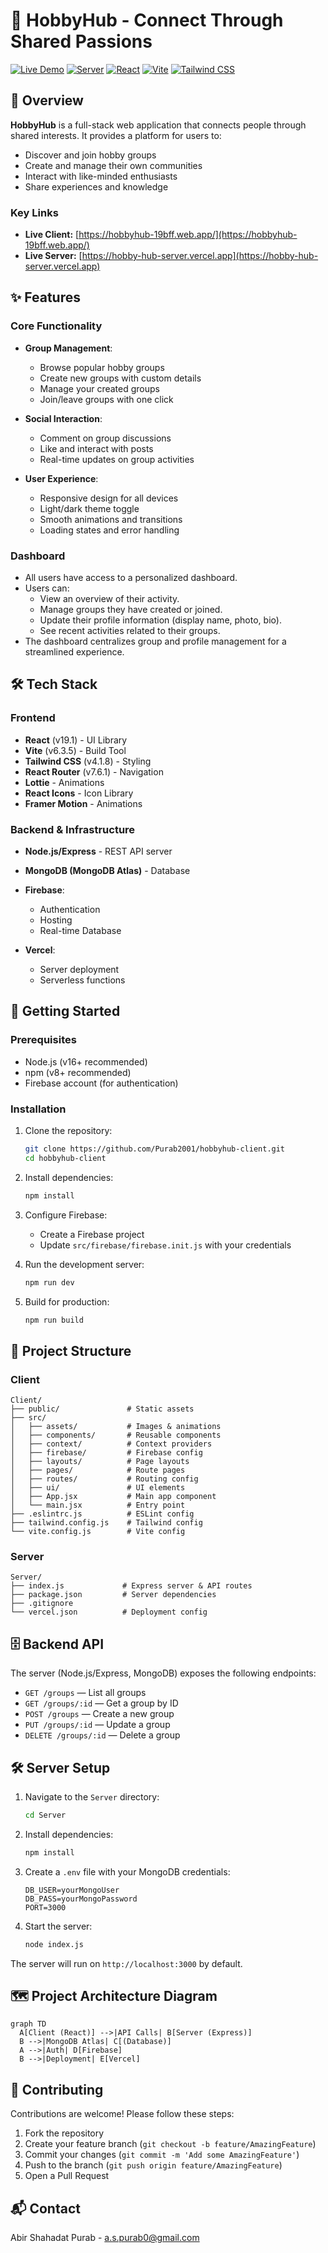 # 🎨 HobbyHub - Connect Through Shared Passions

[![Live Demo](https://img.shields.io/badge/Live%20Demo-Online-brightgreen)](https://hobbyhub-19bff.web.app/)
[![Server](https://img.shields.io/badge/Server-Online-blue)](https://hobby-hub-server.vercel.app)
[![React](https://img.shields.io/badge/React-19.1-blue)](https://react.dev/)
[![Vite](https://img.shields.io/badge/Vite-6.3.5-yellow)](https://vitejs.dev/)
[![Tailwind CSS](https://img.shields.io/badge/Tailwind_CSS-4.1.8-blue)](https://tailwindcss.com/)

## 🌟 Overview

**HobbyHub** is a full-stack web application that connects people through shared interests. It provides a platform for users to:

- Discover and join hobby groups
- Create and manage their own communities
- Interact with like-minded enthusiasts
- Share experiences and knowledge

### Key Links
- **Live Client:** [https://hobbyhub-19bff.web.app/](https://hobbyhub-19bff.web.app/)
- **Live Server:** [https://hobby-hub-server.vercel.app](https://hobby-hub-server.vercel.app)

## ✨ Features

### Core Functionality
- **Group Management**:
  - Browse popular hobby groups
  - Create new groups with custom details
  - Manage your created groups
  - Join/leave groups with one click

- **Social Interaction**:
  - Comment on group discussions
  - Like and interact with posts
  - Real-time updates on group activities

- **User Experience**:
  - Responsive design for all devices
  - Light/dark theme toggle
  - Smooth animations and transitions
  - Loading states and error handling

### Dashboard
- All users have access to a personalized dashboard.
- Users can:
  - View an overview of their activity.
  - Manage groups they have created or joined.
  - Update their profile information (display name, photo, bio).
  - See recent activities related to their groups.
- The dashboard centralizes group and profile management for a streamlined experience.

## 🛠️ Tech Stack

### Frontend
- **React** (v19.1) - UI Library
- **Vite** (v6.3.5) - Build Tool
- **Tailwind CSS** (v4.1.8) - Styling
- **React Router** (v7.6.1) - Navigation
- **Lottie** - Animations
- **React Icons** - Icon Library
- **Framer Motion** - Animations

### Backend & Infrastructure
- **Node.js/Express** - REST API server
- **MongoDB (MongoDB Atlas)** - Database
- **Firebase**:
  - Authentication
  - Hosting
  - Real-time Database

- **Vercel**:
  - Server deployment
  - Serverless functions

## 🚀 Getting Started

### Prerequisites
- Node.js (v16+ recommended)
- npm (v8+ recommended)
- Firebase account (for authentication)

### Installation
1. Clone the repository:
   ```sh
   git clone https://github.com/Purab2001/hobbyhub-client.git
   cd hobbyhub-client
   ```

2. Install dependencies:
   ```sh
   npm install
   ```

3. Configure Firebase:
   - Create a Firebase project
   - Update `src/firebase/firebase.init.js` with your credentials

4. Run the development server:
   ```sh
   npm run dev
   ```

5. Build for production:
   ```sh
   npm run build
   ```

## 📂 Project Structure

### Client

```
Client/
├── public/               # Static assets
├── src/
│   ├── assets/           # Images & animations
│   ├── components/       # Reusable components
│   ├── context/          # Context providers
│   ├── firebase/         # Firebase config
│   ├── layouts/          # Page layouts
│   ├── pages/            # Route pages
│   ├── routes/           # Routing config
│   ├── ui/               # UI elements
│   ├── App.jsx           # Main app component
│   └── main.jsx          # Entry point
├── .eslintrc.js          # ESLint config
├── tailwind.config.js    # Tailwind config
└── vite.config.js        # Vite config
```

### Server

```
Server/
├── index.js             # Express server & API routes
├── package.json         # Server dependencies
├── .gitignore
└── vercel.json          # Deployment config
```

## 🗄️ Backend API

The server (Node.js/Express, MongoDB) exposes the following endpoints:

- `GET /groups` — List all groups
- `GET /groups/:id` — Get a group by ID
- `POST /groups` — Create a new group
- `PUT /groups/:id` — Update a group
- `DELETE /groups/:id` — Delete a group

## 🛠️ Server Setup

1. Navigate to the `Server` directory:
   ```sh
   cd Server
   ```

2. Install dependencies:
   ```sh
   npm install
   ```

3. Create a `.env` file with your MongoDB credentials:
   ```
   DB_USER=yourMongoUser
   DB_PASS=yourMongoPassword
   PORT=3000
   ```

4. Start the server:
   ```sh
   node index.js
   ```

The server will run on `http://localhost:3000` by default.

## 🗺️ Project Architecture Diagram

```mermaid
graph TD
  A[Client (React)] -->|API Calls| B[Server (Express)]
  B -->|MongoDB Atlas| C[(Database)]
  A -->|Auth| D[Firebase]
  B -->|Deployment| E[Vercel]
```

## 🤝 Contributing

Contributions are welcome! Please follow these steps:

1. Fork the repository
2. Create your feature branch (`git checkout -b feature/AmazingFeature`)
3. Commit your changes (`git commit -m 'Add some AmazingFeature'`)
4. Push to the branch (`git push origin feature/AmazingFeature`)
5. Open a Pull Request

## 📬 Contact

Abir Shahadat Purab - [a.s.purab0@gmail.com](mailto:a.s.purab0@gmail.com)

